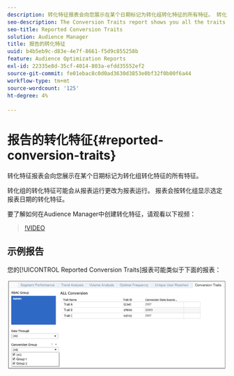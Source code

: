 ```yaml
---
description: 转化特征报表会向您展示在某个日期标记为转化组转化特征的所有特征。 转化组的转化特征可能会从报表运行更改为报表运行。 报表会按转化组显示选定报表日期的转化特征。
seo-description: The Conversion Traits report shows you all the traits labeled as conversion traits for a conversion group at a certain date. Conversion traits for conversion groups can change from reporting run to reporting run. The report displays conversion traits by conversion group for the selected reporting date.
seo-title: Reported Conversion Traits
solution: Audience Manager
title: 报告的转化特征
uuid: b4b5eb9c-d83e-4e7f-8661-f5d9c855258b
feature: Audience Optimization Reports
exl-id: 22335e8d-35cf-4014-803a-efdd35552ef2
source-git-commit: fe01ebac8c0d0ad3630d3853e0bf32f0b00f6a44
workflow-type: tm+mt
source-wordcount: '125'
ht-degree: 4%

---
```


# 报告的转化特征{#reported-conversion-traits}

转化特征报表会向您展示在某个日期标记为转化组转化特征的所有特征。

转化组的转化特征可能会从报表运行更改为报表运行。 报表会按转化组显示选定报表日期的转化特征。

要了解如何在Audience Manager中创建转化特征，请观看以下视频：

>[!VIDEO](https://video.tv.adobe.com/v/23431/)

## 示例报告

您的[!UICONTROL Reported Conversion Traits]报表可能类似于下面的报表：

![](assets/reported-conversion-traits.png)
